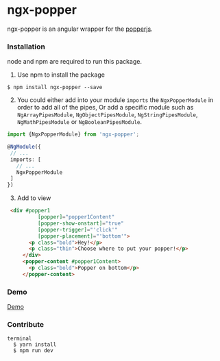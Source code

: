 # ngx-popper  

ngx-popper is an angular wrapper for the [popperjs](https://popper.js.org/).

### Installation

node and npm are required to run this package.

1. Use npm to install the package

  ```terminal
  $ npm install ngx-popper --save 
  ```

2. You could either add into your module `imports` the `NgxPopperModule` in order to add all of the pipes, Or add a specific module such as `NgArrayPipesModule`, `NgObjectPipesModule`, `NgStringPipesModule`, `NgMathPipesModule` or `NgBooleanPipesModule`.

  ```typescript
  import {NgxPopperModule} from 'ngx-popper';
  
  @NgModule({
   // ...
   imports: [
     // ...
     NgxPopperModule
   ]
  })
  ```

3. Add to view

  ```HTML  
   <div #popper1
            [popper]="popper1Content"
            [popper-show-onstart]="true"
            [popper-trigger]="'click'"
            [popper-placement]="'bottom'">
         <p class="bold">Hey!</p>
         <p class="thin">Choose where to put your popper!</p>         
       </div>
       <popper-content #popper1Content>
         <p class="bold">Popper on bottom</p>
       </popper-content>
  ```

### Demo
<a href="https://mrfrankel.github.io/ngx-popper/">Demo</a>

### Contribute
 
    terminal
      $ yarn install
      $ npm run dev 
      



